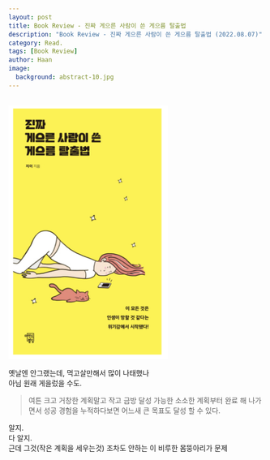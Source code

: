 ```yaml
---
layout: post
title: Book Review - 진짜 게으른 사람이 쓴 게으름 탈출법
description: "Book Review - 진짜 게으른 사람이 쓴 게으름 탈출법 (2022.08.07)" 
category: Read.
tags: [Book Review]
author: Haan
image:
  background: abstract-10.jpg
---
```

<br/>

<img src="/assets/img/2022/BR_220807.jpg" height="500">


옛날엔 안그랬는데, 먹고살만해서 많이 나태했나   
아님 원래 게을렀을 수도.    

> 여튼 크고 거창한 계획말고 작고 금방 달성 가능한 소소한 계획부터 완료 해 나가면서 성공 경험을 누적하다보면 어느새 큰 목표도 달성 할 수 있다.     

알지.     
다 알지.    
근데 그것(작은 계획을 세우는것) 조차도 안하는 이 비루한 몸뚱아리가 문제   